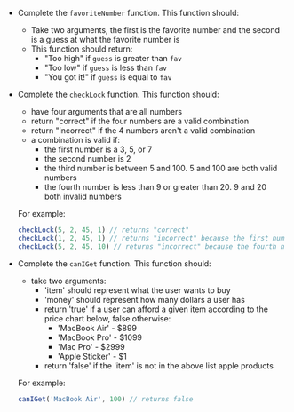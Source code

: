 - Complete the `favoriteNumber` function. This function should:
    - Take two arguments, the first is the favorite number and the second is a guess at what the favorite number is
    - This function should return:
        - "Too high" if `guess` is greater than `fav` 
        - "Too low" if `guess` is less than `fav` 
        - "You got it!" if `guess` is equal to `fav`

- Complete the `checkLock` function. This function should:
    - have four arguments that are all numbers
    - return "correct" if the four numbers are a valid combination
    - return "incorrect" if the 4 numbers aren't a valid combination
    - a combination is valid if:
        - the first number is a 3, 5, or 7
        - the second number is 2
        - the third number is between 5 and 100. 5 and 100 are both valid numbers
        - the fourth number is less than 9 or greater than 20. 9 and 20 both invalid numbers
    
    For example:
    
    ```javascript
    checkLock(5, 2, 45, 1) // returns "correct"
    checkLock(1, 2, 45, 1) // returns "incorrect" because the first number isn't a 3, 5, or 7
    checkLock(5, 2, 45, 10) // returns "incorrect" because the fourth number is between 9 and 20
    ```

- Complete the `canIGet` function. This function should:
    - take two arguments:
        - 'item' should represent what the user wants to buy
        - 'money' should represent how many dollars a user has
        - return 'true' if a user can afford a given item according to the price chart below, false otherwise:
            - 'MacBook Air' - $899
            - 'MacBook Pro' - $1099
            - 'Mac Pro' - $2999
            - 'Apple Sticker' - $1
        - return 'false' if the 'item' is not in the above list apple products

    For example:
    
    ```javascript
    canIGet('MacBook Air', 100) // returns false
    ```

